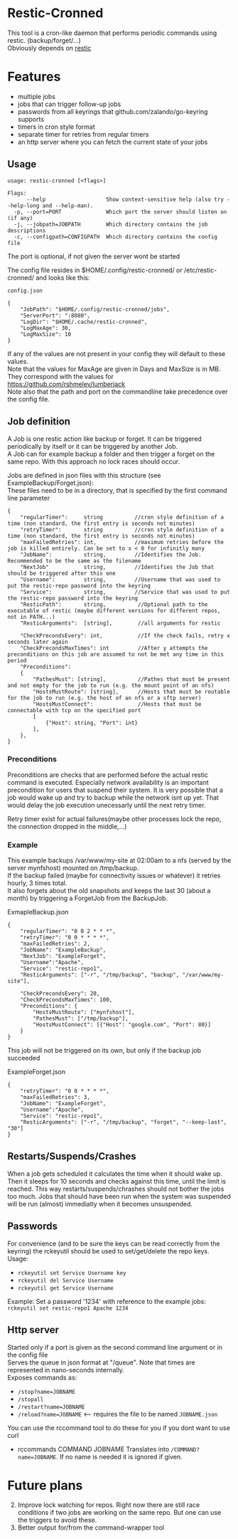 Restic-Cronned
==============
This tool is a cron-like daemon that performs periodic commands using restic. (backup/forget/...)  
Obviously depends on [restic](https://github.com/restic/restic)
# Features #
* multiple jobs
* jobs that can trigger follow-up jobs
* passwords from all keyrings that github.com/zalando/go-keyring supports
* timers in cron style format
* separate timer for retries from regular timers
* an http server where you can fetch the current state of your jobs

## Usage ##
```
usage: restic-cronned [<flags>]

Flags:
      --help                   Show context-sensitive help (also try --help-long and --help-man).
  -p, --port=PORT              Which port the server should listen on (if any)
  -j, --jobpath=JOBPATH        Which directory contains the job descriptions
  -c, --configpath=CONFIGPATH  Which directory contains the config file

```
The port is optional, if not given the server wont be started
  
The config file resides in $HOME/.config/restic-cronned/ or /etc/restic-cronned/ and looks like this:

```
config.json

{
    "JobPath": "$HOME/.config/restic-cronned/jobs",
    "ServerPort": ":8080",
    "LogDir": "$HOME/.cache/restic-cronned",
    "LogMaxAge": 30,
    "LogMaxSize": 10
}
```
If any of the values are not present in your config they will default to these values.  
Note that the values for MaxAge are given in Days and MaxSize is in MB. They correspond with the values for https://github.com/rshmelev/lumberjack  
Note also that the path and port on the commandline take precedence over the config file.  


## Job definition ##
A Job is one restic action like backup or forget. It can be triggered periodically by itself or it can be triggered by another Job.  
A Job can for example backup a folder and then trigger a forget on the same repo. With this approach no lock races should occur.

Jobs are defined in json files with this structure (see ExampleBackup/Forget.json):  
These files need to be in a directory, that is specified by the first command line parameter
```
{
    "regularTimer":     string          //cron style definition of a time (non standard, the first entry is seconds not minutes)
    "retryTimer":       string          //cron style definition of a time (non standard, the first entry is seconds not minutes)          
    "maxFailedRetries": int,            //maximum retries before the job is killed entirely. Can be set to x < 0 for infinitly many  
    "JobName":          string,         //Identifies the Job. Recommended to be the same as the filename
    "NextJob"           string,         //Identifies the Job that should be triggered after this one
    "Username":         string,         //Username that was used to put the restic-repo password into the keyring
    "Service":          string,         //Service that was used to put the restic-repo password into the keyring
    "ResticPath":       string,          //Optional path to the executable of restic (maybe different versions for different repos, not in PATH...)
    "ResticArguments":  [string],        //all arguments for restic

    "CheckPrecondsEvery": int,           //If the check fails, retry x seconds later again
    "CheckPrecondsMaxTimes": int         //After y attempts the preconditions on this job are assumed to not be met any time in this period
    "Preconditions":
    {
        "PathesMust": [string],          //Pathes that must be present and not empty for the job to run (e.g. the mount point of an nfs)
        "HostsMustRoute": [string],      //Hosts that must be routable for the job to run (e.g. the host of an nfs or a sftp server)
        "HostsMustConnect":              //Hosts that must be connectable with tcp on the specified port
        [
            {"Host": string, "Port": int}
        ],
    },   
}
```

### Preconditions ###
Preconditions are checks that are performed before the actual restic command is executed. Especially network availability is an important precondition for users that suspend their system. It is very possible that a job would wake up and try to backup while the network isnt up yet. That would delay the 
job execution unecessarly until the next retry timer.

Retry timer exist for actual failures(maybe other processes lock the repo, the connection dropped in the middle,...)

### Example ###
This example backups /var/www/my-site at 02:00am to a nfs (served by the server mynfshost) mounted on /tmp/backup.  
If the backup failed (maybe for connectivity issues or whatever) it retries hourly, 3 times total.  
It also forgets about the old snapshots and keeps the last 30 (about a month) by triggering a ForgetJob from the BackupJob.  

ExmapleBackup.json
```
{
    "regularTimer": "0 0 2 * * *",
    "retryTimer": "0 0 * * * *",
    "maxFailedRetries": 2,
    "JobName": "ExampleBackup",
    "NextJob": "ExampleForget",
    "Username":"Apache",
    "Service": "restic-repo1",
    "ResticArguments": ["-r", "/tmp/backup", "backup", "/var/www/my-site"],

    "CheckPrecondsEvery": 20,
    "CheckPrecondsMaxTimes": 100,
    "Preconditions": {
        "HostsMustRoute": ["mynfshost"],
        "PathesMust": ["/tmp/backup"],
        "HostsMustConnect": [{"Host": "google.com", "Port": 80}]
    }
}
```
  
This job will not be triggered on its own, but only if the backup job succeeded
  
ExampleForget.json
```
{
    "retryTimer": "0 0 * * * *",
    "maxFailedRetries": 3,
    "JobName": "ExampleForget",
    "Username":"Apache",
    "Service": "restic-repo1",
    "ResticArguments": ["-r", "/tmp/backup", "forget", "--keep-last", "30"]
}
```

## Restarts/Suspends/Crashes ##
When a job gets scheduled it calculates the time when it should wake up. Then it sleeps for 10 seconds and checks against this time, until the limit is reached. This way restarts/suspends/chrashes should not bother the jobs too much. Jobs that should have been run when the system was suspended will be run (almost) immediatly when it becomes unsuspended.

## Passwords ##
For convenience (and to be sure the keys can be read correctly from the keyring) the rckeyutil should be used to set/get/delete the repo keys.  
Usage:
* `rckeyutil set Service Username key`
* `rckeyutil del Service Username`
* `rckeyutil get Service Username`

Example: Set a password '1234' with reference to the example jobs: `rckeyutil set restic-repo1 Apache 1234`

## Http server ##
Started only if a port is given as the second command line argument or in the config file  
Serves the queue in json format at "/queue". Note that times are represented in nano-seconds internally.  
Exposes commands as:  
* `/stop?name=JOBNAME`
* `/stopall`
* `/restart?name=JOBNAME`
* `/reload?name=JOBNAME` <-- requires the file to be named `JOBNAME.json`

You can use the rccommand tool to do these for you if you dont want to use curl
* rccommands COMMAND JOBNAME
Translates into ```/COMMAND?name=JOBNAME```. If no name is needed it is ignored if given. 

# Future plans #
2. Improve lock watching for repos. Right now there are still race conditions if two jobs are working on the same repo. But one can use the triggers to avoid these.
3. Better output for/from the command-wrapper tool

